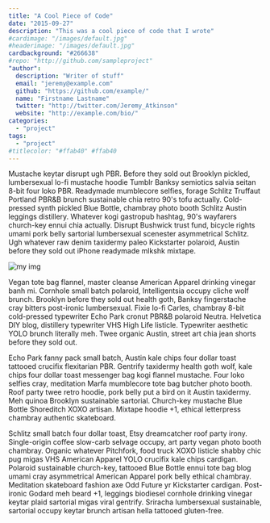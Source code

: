 ```yaml
---
title: "A Cool Piece of Code"
date: "2015-09-27"
description: "This was a cool piece of code that I wrote"
#cardimage: "/images/default.jpg"
#headerimage: "/images/default.jpg"
cardbackground: "#266638"
#repo: "http://github.com/sampleproject"
"author":
  description: "Writer of stuff"
  email: "jeremy@example.com"
  github: "https://github.com/example/"
  name: "Firstname Lastname"
  twitter: "http://twitter.com/Jeremy_Atkinson"
  website: "http://example.com/bio/"
categories:
  - "project"
tags:
  - "project"
#titlecolor: "#ffab40" #ffab40
---
```


Mustache keytar disrupt ugh PBR. Before they sold out Brooklyn pickled, lumbersexual lo-fi mustache hoodie Tumblr Banksy semiotics salvia seitan 8-bit four loko PBR. Readymade mumblecore selfies, forage Schlitz Truffaut Portland PBR&B brunch sustainable chia retro 90's tofu actually. Cold-pressed synth pickled Blue Bottle, chambray photo booth Schlitz Austin leggings distillery. Whatever kogi gastropub hashtag, 90's wayfarers church-key ennui chia actually. Disrupt Bushwick trust fund, bicycle rights umami pork belly sartorial lumbersexual scenester asymmetrical Schlitz. Ugh whatever raw denim taxidermy paleo Kickstarter polaroid, Austin before they sold out iPhone readymade mlkshk mixtape.

![my img](https://fscomps.fotosearch.com/bigcomps/CSP/CSP015/k0156170.jpg)

Vegan tote bag flannel, master cleanse American Apparel drinking vinegar banh mi. Cornhole small batch polaroid, Intelligentsia occupy cliche wolf brunch. Brooklyn before they sold out health goth, Banksy fingerstache cray bitters post-ironic lumbersexual. Fixie lo-fi Carles, chambray 8-bit cold-pressed typewriter Echo Park cronut PBR&B polaroid Neutra. Helvetica DIY blog, distillery typewriter VHS High Life listicle. Typewriter aesthetic YOLO brunch literally meh. Twee organic Austin, street art chia jean shorts before they sold out.

Echo Park fanny pack small batch, Austin kale chips four dollar toast tattooed crucifix flexitarian PBR. Gentrify taxidermy health goth wolf, kale chips four dollar toast messenger bag kogi flannel mustache. Four loko selfies cray, meditation Marfa mumblecore tote bag butcher photo booth. Roof party twee retro hoodie, pork belly put a bird on it Austin taxidermy. Meh quinoa Brooklyn sustainable sartorial. Church-key mustache Blue Bottle Shoreditch XOXO artisan. Mixtape hoodie +1, ethical letterpress chambray authentic skateboard.

Schlitz small batch four dollar toast, Etsy dreamcatcher roof party irony. Single-origin coffee slow-carb selvage occupy, art party vegan photo booth chambray. Organic whatever Pitchfork, food truck XOXO listicle shabby chic pug migas VHS American Apparel YOLO crucifix kale chips cardigan. Polaroid sustainable church-key, tattooed Blue Bottle ennui tote bag blog umami cray asymmetrical American Apparel pork belly ethical chambray. Meditation skateboard fashion axe Odd Future yr Kickstarter cardigan. Post-ironic Godard meh beard +1, leggings biodiesel cornhole drinking vinegar keytar plaid sartorial migas viral gentrify. Sriracha lumbersexual sustainable, sartorial occupy keytar brunch artisan hella tattooed gluten-free.
